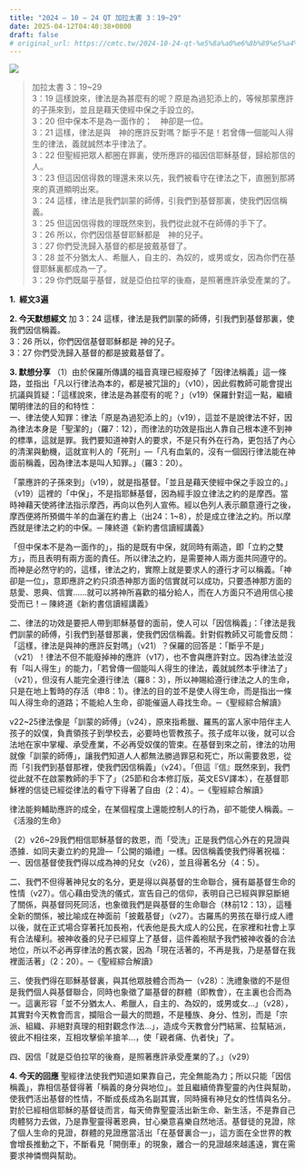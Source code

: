 ```yaml
---
title: "2024 – 10 – 24 QT 加拉太書 3：19~29"
date: 2025-04-12T04:40:38+0800
draft: false
# original_url: https://cmtc.tw/2024-10-24-qt-%e5%8a%a0%e6%8b%89%e5%a4%aa%e6%9b%b8-3%ef%bc%9a1929
---
```


![](/images/qt.jpg)
> 加拉太書 3：19\~29  
> 3：19 這樣說來，律法是為甚麼有的呢？原是為過犯添上的，等候那蒙應許的子孫來到，並且是藉天使經中保之手設立的。  
> 3：20 但中保本不是為一面作的；　神卻是一位。  
> 3：21 這樣，律法是與　神的應許反對嗎？斷乎不是！若曾傳一個能叫人得生的律法，義就誠然本乎律法了。  
> 3：22 但聖經把眾人都圈在罪裏，使所應許的福因信耶穌基督，歸給那信的人。  
> 3：23 但這因信得救的理還未來以先，我們被看守在律法之下，直圈到那將來的真道顯明出來。  
> 3：24 這樣，律法是我們訓蒙的師傅，引我們到基督那裏，使我們因信稱義。  
> 3：25 但這因信得救的理既然來到，我們從此就不在師傅的手下了。  
> 3：26 所以，你們因信基督耶穌都是　神的兒子。  
> 3：27 你們受洗歸入基督的都是披戴基督了。  
> 3：28 並不分猶太人、希臘人，自主的、為奴的，或男或女，因為你們在基督耶穌裏都成為一了。  
> 3：29 你們既屬乎基督，就是亞伯拉罕的後裔，是照著應許承受產業的了。

**1.  經文3遍**

**2. 今天默想經文**
加 3：24 這樣，律法是我們訓蒙的師傅，引我們到基督那裏，使我們因信稱義。  
3：26 所以，你們因信基督耶穌都是 神的兒子。  
3：27 你們受洗歸入基督的都是披戴基督了。

**3. 默想分享**
（1）由於保羅所傳講的福音真理已經廢掉了「因律法稱義」這一條路，並指出「凡以行律法為本的，都是被咒詛的」（v10），因此假教師可能會提出抗議與質疑：「這樣說來，律法是為甚麼有的呢？」（v19）保羅針對這一點，繼續闡明律法的目的和特性：  
一、律法使人知罪：律法「原是為過犯添上的」（v19），這並不是說律法不好，因為律法本身是「聖潔的」（羅7：12），而律法的功效是指出人靠自己根本達不到神的標準，這就是罪。我們要知道神對人的要求，不是只有外在行為，更包括了內心的清潔與動機，這就宣判人的「死刑」—「凡有血氣的，沒有一個因行律法能在神面前稱義，因為律法本是叫人知罪。」（羅3：20）。

「蒙應許的子孫來到」（v19），就是指基督。「並且是藉天使經中保之手設立的。」（v19）這裡的「中保」，不是指耶穌基督，因為經手設立律法之約的是摩西。當時神藉天使將律法指示摩西，再向以色列人宣佈。經以色列人表示願意遵行之後，摩西便將所預備牛羊的血灑在約書上（出24：1\~8），於是成立律法之約。所以摩西就是律法之約的中保。─ 陳終道《新約書信讀經講義》

「但中保本不是為一面作的」，指的是既有中保，就同時有兩造，即「立約之雙方」，而且表明有兩方面的責任。所以律法之約，是需要神人兩方面共同遵守的。而神是必然守約的，這樣，律法之約，實際上就是要求人的遵行才可以稱義。「神卻是一位」，意即應許之約只須憑神那方面的信實就可以成功，只要憑神那方面的慈愛、恩典、信實……就可以將神所喜歡的福分給人，而在人方面只不過用信心接受而已！─ 陳終道《新約書信讀經講義》

二、律法的功效是要把人帶到耶穌基督的面前，使人可以「因信稱義」：「律法是我們訓蒙的師傅，引我們到基督那裏，使我們因信稱義。針對假教師又可能會反問：「這樣，律法是與神的應許反對嗎」（v21）？保羅的回答是：「斷乎不是」（v21）！律法不但不能廢掉神的應許（v17），也不會與應許對立。因為律法並沒有「叫人得生」的能力，「若曾傳一個能叫人得生的律法，義就誠然本乎律法了」（v21），但沒有人能完全遵行律法（羅8：3），所以神賜給遵行律法之人的生命，只是在地上暫時的存活（申8：1）。律法的目的並不是使人得生命，而是指出一條叫人得生命的道路；不能給人生命，卻能催逼人尋找生命。─《聖經綜合解讀》

v22\~25律法像是「訓蒙的師傅」（v24），原來指希臘、羅馬的富人家中陪伴主人孩子的奴僕，負責領孩子到學校去，必要時也管教孩子。孩子成年以後，就可以合法地在家中掌權、承受產業，不必再受奴僕的管束。在基督到來之前，律法的功用就像「訓蒙的師傅」，讓我們知道人人都無法勝過罪惡和死亡，所以需要救恩，從而「引我們到基督那裡，使我們因信稱義」（v24）。「但這『信』既然來到，我們從此就不在啟蒙教師的手下了」（25節和合本修訂版，英文ESV譯本），在基督耶穌裡的信徒已經從律法的看守下得著了自由（2：4）。─《聖經綜合解讀》

律法能夠輔助應許的成全，在某個程度上還能控制人的行為，卻不能使人稱義。─《活潑的生命》

（2）v26\~29我們相信耶穌基督的救恩，而「受洗」正是我們信心外在的見證與憑據．如同夫妻立約的見證—「公開的婚禮」一樣。因信稱義使我們得著祝福：  
一、因信基督使我們得以成為神的兒女（v26），並且得著名分（4：5）。

二、我們不但得著神兒女的名分，更是得以與基督的生命聯合，擁有屬基督生命的性情（v27）。信心藉由受洗的儀式，宣告自己的信仰，表明自己已經與罪惡斷絕了關係，與基督同死同活，也象徵我們是與基督的生命聯合（林前12：13），這種全新的關係，被比喻成在神面前「披戴基督」（v27）。古羅馬的男孩在舉行成人禮以後，就在正式場合穿著托加長袍，代表他是長大成人的公民，在家裡和社會上享有合法權利。被神收養的兒子已經穿上了基督，這件義袍賦予我們被神收養的合法地位，所以不必再穿律法的舊衣裳，因為「現在活著的，不再是我，乃是基督在我裡面活著」（2：20）。─《聖經綜合解讀》

三、使我們得在耶穌基督裏，與其他眾肢體合而為一（v28）：洗禮象徵的不是但是我們個人與基督聯合，同時也象徵了屬基督的群體（即教會），在主裏也合而為一。這裏形容「並不分猶太人、希臘人，自主的、為奴的，或男或女…」（v28），其實對今天教會而言，攔阻合一最大的問題，不是種族、身分、性別，而是「宗派、組織、非絕對真理的相對觀念作法…」，造成今天教會分門結黨、拉幫結派，彼此不相往來，互相攻擊偷羊搶羊…，使「親者痛、仇者快」了。

四、因信「就是亞伯拉罕的後裔，是照著應許承受產業的了。」（v29）

**4. 今天的回應**
聖經律法使我們知道如果靠自己，完全無能為力；所以只能「因信稱義」，靠相信基督得著「稱義的身分與地位」。並且繼續倚靠聖靈的內住與幫助，使我們活出基督的性情，不斷成長成為名副其實，同時擁有神兒女的性情與名分。對於已經相信耶穌的基督徒而言，每天倚靠聖靈活出新生命、新生活，不是靠自己肉體努力去做，乃是靠聖靈得著恩典，甘心樂意喜樂自然地活。基督徒的見證，除了個人生命的見證，群體的見證應當活出「在基督裏合一」，這方面在全世界的教會增長推動之下，不斷看見「開倒車」的現象，離合一的見證越來越遙遠，實在需要求神憐憫與幫助。
